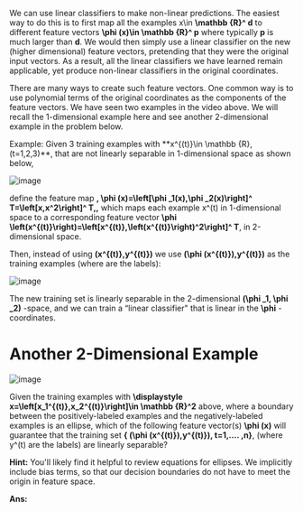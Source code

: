 We can use linear classifiers to make non-linear predictions. The easiest way to do this is to first map all the examples x\in **\mathbb {R}^ d** to different feature vectors **\phi (x)\in \mathbb {R}^ p** where typically **p** is much larger than **d**. We would then simply use a linear classifier on the new (higher dimensional) feature vectors, pretending that they were the original input vectors. As a result, all the linear classifiers we have learned remain applicable, yet produce non-linear classifiers in the original coordinates.

There are many ways to create such feature vectors. One common way is to use polynomial terms of the original coordinates as the components of the feature vectors. We have seen two examples in the video above. We will recall the 1-dimensional example here and see another 2-dimensional example in the problem below.

Example: Given 3 training examples with **x^{(t)}\in \mathbb {R}\, (t=1,2,3)\**, that are not linearly separable in 1-dimensional space as shown below,

![image](https://github.com/iamkushvanth/MIT_6.86x/assets/160105601/fc514427-e0d6-46e4-9b38-b5a6dd422419)

define the feature map **\, \phi (x)=\left[\phi _1(x),\phi _2(x)\right]^ T=\left[x,x^2\right]^ T,\,** which maps each  example x^(t) in 1-dimensional space to a corresponding feature vector  **\phi \left(x^{(t)}\right)=\left[x^{(t)},\left(x^{(t)}\right)^2\right]^ T**,  in 2-dimensional space.

Then, instead of using **(x^{(t)},y^{(t)})** we use **(\phi (x^{(t)}),y^{(t)})** as the training examples (where  are the labels):

![image](https://github.com/iamkushvanth/MIT_6.86x/assets/160105601/b4f923d8-c59c-4b5e-a11c-95a2bc4b14e6)

The new training set is linearly separable in the 2-dimensional **(\phi _1, \phi _2)** -space, and we can train a “linear classifier" that is linear in the **\phi** -coordinates.

# Another 2-Dimensional Example

![image](https://github.com/iamkushvanth/MIT_6.86x/assets/160105601/e4726c90-2661-4724-9bee-a81bf36fc345)

Given the training examples with **\displaystyle x=\left[x_1^{(t)},x_2^{(t)}\right]\in \mathbb {R}^2** above, where a boundary between the positively-labeled examples and the negatively-labeled examples is an ellipse, which of the following feature vector(s) **\phi (x)** will guarantee that the training set **{ (\phi (x^{(t)}),y^{(t)}), t=1,.... ,n}**, (where y^(t) are the labels) are linearly separable?

**Hint:** You'll likely find it helpful to review equations for ellipses. We implicitly include bias terms, so that our decision boundaries do not have to meet the origin in feature space.

**Ans:**
